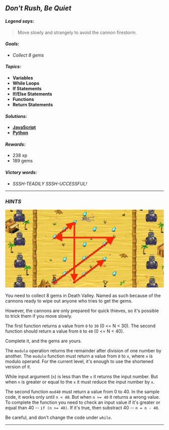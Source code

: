 ## _Don't Rush, Be Quiet_

#### _Legend says:_
> Move slowly and strangely to avoid the cannon firestorm.

#### _Goals:_
+ _Collect 8 gems_

#### _Topics:_
+ **Variables**
+ **While Loops**
+ **If Statements**
+ **If/Else Statements**
+ **Functions**
+ **Return Statements**

#### _Solutions:_
+ **[JavaScript](dontRush.js)**
+ **[Python](dont_rush.py)**

#### _Rewards:_
+ 238 xp
+ 189 gems

#### _Victory words:_
+ _SSSH-TEADILY SSSH-UCCESSFUL!_

___

### _HINTS_

![](img/rush.jpg)

You need to collect 8 gems in Death Valley. Named as such because of the cannons ready to wipe out anyone who tries to get the gems.

However, the cannons are only prepared for quick thieves, so it's possible to trick them if you move slowly.

The first function returns a value from `0` to `30` (0 <= N < 30). The second function should return a value from `0` to `40` (0 <= N < 40).

Complete it, and the gems are yours.

The `modulo` operation returns the remainder after division of one number by another. The `modulo` function must return a value from `0` to `x`, where `x` is modulo operand. For the current level, it's enough to use the shortened version of it.

While input argument (`n`) is less than the `x` it returns the input number. But when `n` is greater or equal to the `x` it must reduce the input number by `x`.

The second function `mod40` must return a value from 0 to 40. In the sample code, it works only until `n < 40`. But when `n >= 40` it returns a wrong value. To complete the function you need to check an input value if it's greater or equal than 40 -- `if (n >= 40)`. If it's true, then substract 40 -- `n = n - 40`.

Be careful, and don't change the code under `while`.

___
